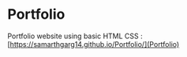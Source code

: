 # Portfolio
Portfolio website using basic HTML CSS : [https://samarthgarg14.github.io/Portfolio/](Portfolio)
